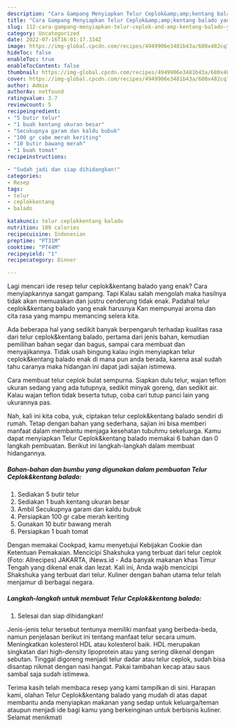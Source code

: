 ```yaml
---
description: "Cara Gampang Menyiapkan Telur Ceplok&amp;amp;kentang balado yang Lezat, Buat Buka Puasa Lezat"
title: "Cara Gampang Menyiapkan Telur Ceplok&amp;amp;kentang balado yang Lezat, Buat Buka Puasa Lezat"
slug: 112-cara-gampang-menyiapkan-telur-ceplok-and-amp-kentang-balado-yang-lezat-buat-buka-puasa-lezat
category: Uncategorized
date: 2022-07-16T16:01:17.334Z
image: https://img-global.cpcdn.com/recipes/4949906e3481b43a/680x482cq70/telur-ceplokkentang-balado-foto-resep-utama.jpg
hideToc: false
enableToc: true
enableTocContent: false
thumbnail: https://img-global.cpcdn.com/recipes/4949906e3481b43a/680x482cq70/telur-ceplokkentang-balado-foto-resep-utama.jpg
cover: https://img-global.cpcdn.com/recipes/4949906e3481b43a/680x482cq70/telur-ceplokkentang-balado-foto-resep-utama.jpg
author: Admin
authorAv: notfound
ratingvalue: 3.7
reviewcount: 5
recipeingredient:
- "5 butir telur"
- "1 buah kentang ukuran besar"
- "Secukupnya garam dan kaldu bubuk"
- "100 gr cabe merah keriting"
- "10 butir bawang merah"
- "1 buah tomat"
recipeinstructions:

- "Sudah jadi dan siap dihidangkan!"
categories:
- Resep
tags:
- telur
- ceplokkentang
- balado

katakunci: telur ceplokkentang balado 
nutrition: 109 calories
recipecuisine: Indonesian
preptime: "PT31M"
cooktime: "PT44M"
recipeyield: "1"
recipecategory: Dinner

---
```



Lagi mencari ide resep telur ceplok&amp;kentang balado yang enak? Cara menyiapkannya sangat gampang. Tapi Kalau salah mengolah maka hasilnya tidak akan memuaskan dan justru cenderung tidak enak. Padahal telur ceplok&amp;kentang balado yang enak harusnya Kan mempunyai aroma dan cita rasa yang mampu memancing selera kita.


Ada beberapa hal yang sedikit banyak berpengaruh terhadap kualitas rasa dari telur ceplok&amp;kentang balado, pertama dari jenis bahan, kemudian pemilihan bahan segar dan bagus, sampai cara membuat dan menyajikannya. Tidak usah bingung kalau ingin menyiapkan telur ceplok&amp;kentang balado enak di mana pun anda berada, karena asal sudah tahu caranya maka hidangan ini dapat jadi sajian istimewa.

Cara membuat telur ceplok bulat sempurna. Siapkan dulu telur, wajan teflon ukuran sedang yang ada tutupnya, sedikit minyak goreng, dan sedikit air. Kalau wajan teflon tidak beserta tutup, coba cari tutup panci lain yang ukurannya pas.


Nah, kali ini kita coba, yuk, ciptakan telur ceplok&amp;kentang balado sendiri di rumah. Tetap dengan bahan yang sederhana, sajian ini bisa memberi manfaat dalam membantu menjaga kesehatan tubuhmu sekeluarga. Kamu dapat menyiapkan Telur Ceplok&amp;kentang balado memakai 6 bahan dan 0 langkah pembuatan. Berikut ini langkah-langkah dalam membuat hidangannya.

<!--inarticleads1-->

##### Bahan-bahan dan bumbu yang digunakan dalam pembuatan Telur Ceplok&amp;kentang balado:

1. Sediakan 5 butir telur
1. Sediakan 1 buah kentang ukuran besar
1. Ambil Secukupnya garam dan kaldu bubuk
1. Persiapkan 100 gr cabe merah keriting
1. Gunakan 10 butir bawang merah
1. Persiapkan 1 buah tomat


Dengan memakai Cookpad, kamu menyetujui Kebijakan Cookie dan Ketentuan Pemakaian. Mencicipi Shakshuka yang terbuat dari telur ceplok (Foto: Allrecipes) JAKARTA, iNews.id - Ada banyak makanan khas Timur Tengah yang dikenal enak dan lezat. Kali ini, Anda wajib mencicipi Shakshuka yang terbuat dari telur. Kuliner dengan bahan utama telur telah menjamur di berbagai negara. 

<!--inarticleads2-->

##### Langkah-langkah untuk membuat Telur Ceplok&amp;kentang balado:


1. Selesai dan siap dihidangkan!

Jenis-jenis telur tersebut tentunya memiliki manfaat yang berbeda-beda, namun penjelasan berikut ini tentang manfaat telur secara umum. Meningkatkan kolesterol HDL atau kolesterol baik. HDL merupakan singkatan dari high-density lipoprotein atau yang sering dikenal dengan sebutan. Tinggal digoreng menjadi telur dadar atau telur ceplok, sudah bisa disantap nikmat dengan nasi hangat. Pakai tambahan kecap atau saus sambal saja sudah istimewa. 

Terima kasih telah membaca resep yang kami tampilkan di sini. Harapan kami, olahan Telur Ceplok&amp;kentang balado yang mudah di atas dapat membantu anda menyiapkan makanan yang sedap untuk keluarga/teman ataupun menjadi ide bagi kamu yang berkeinginan untuk berbisnis kuliner. Selamat menikmati
